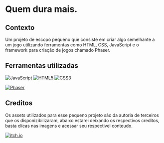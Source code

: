 # Quem dura mais.

## Contexto

Um projeto de escopo pequeno que consiste em criar algo semelhante a um jogo utilizando ferramentas como HTML, CSS, JavaScript e o framework para criação de jogos chamado Phaser.

## Ferramentas utilizadas

![JavaScript](https://img.shields.io/badge/JavaScript-F7DF1E?style=for-the-badge&logo=javascript&logoColor=black)
![HTML5](https://img.shields.io/badge/html5-%23E34F26.svg?style=for-the-badge&logo=html5&logoColor=white)
![CSS3](https://img.shields.io/badge/css3-%231572B6.svg?style=for-the-badge&logo=css3&logoColor=white)

[![Phaser][Phaser_shield]][Phaser_url]

## Creditos

Os assets utilizados para esse pequeno projeto são da autoria de terceiros que os disponizibilizaram, abaixo estarei deixando os respectivos creditos, basta clicas nas imagens e acessar seu respectivel conteudo.

[![itch.io][pixel_frof_image]][pixel_frog]

[pixel_frof_image]:https://img.itch.zone/aW1nLzc2OTQ3NzIucG5n/80x80%23/Ni7E7O.png
[pixel_frog]:https://itch.io/profile/pixelfrog-assets  
[Phaser]:https://phaser.io
[Phaser_url]:https://phaser.io
[Phaser_shield]:https://phaser.io/
